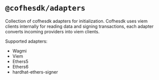 # `@cofhesdk/adapters`

Collection of cofhesdk adapters for initialization.
Cofhesdk uses viem clients internally for reading data and signing transactions, each adapter converts incoming providers into viem clients.

Supported adapters:
- Wagmi
- Viem
- Ethers5
- Ethers6
- hardhat-ethers-signer

